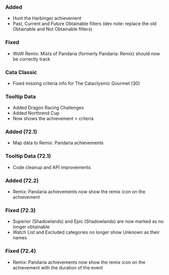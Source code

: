 <p><h3>Added</h3></p>
<ul>
<li>Hunt the Harbinger achievement</li>
<li>Past, Current and Future Obtainable filters (dev note: replace the old Obtainable and Not Obtainable filters)</li>
</ul>
<p><h3>Fixed</h3></p>
<ul>
<li>WoW Remix: Mists of Pandaria (formerly Pandaria: Remix) should now be correctly track</li>
</ul>
<p><h3>Cata Classic</h3></p>
<ul>
<li>Fixed missing criteria info for The Cataclysmic Gourmet (30)</li>
</ul>
<p><h3>Tooltip Data</h3></p>
<ul>
<li>Added Dragon Racing Challenges</li>
<li>Added Northrend Cup</li>
<li>Now shows the achievement &gt; criteria</li>
</ul>
<p><h3>Added (72.1)</h3></p>
<ul>
<li>Map data to Remix: Pandaria achievements</li>
</ul>
<p><h3>Tooltip Data (72.1)</h3></p>
<ul>
<li>Code cleanup and API improvements</li>
</ul>
<p><h3>Added (72.2)</h3></p>
<ul>
<li>Remix: Pandaria achievements now show the remix icon on the achievement</li>
</ul>
<p><h3>Fixed (72.3)</h3></p>
<ul>
<li>Superior (Shadowlands) and Epic (Shadowlands) are now marked as no longer obtainable</li>
<li>Watch List and Excluded categories no longer show Unknown as their names</li>
</ul>
<p><h3>Fixed (72.4)</h3></p>
<ul>
<li>Remix: Pandaria achievements now show the remix icon on the achievement with the duration of the event</li>
</ul>